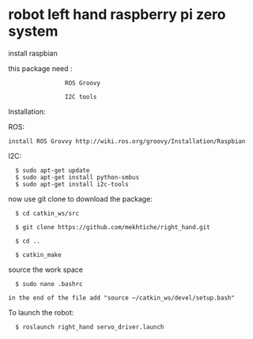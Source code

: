 # robot left hand raspberry pi zero system
install raspbian 

this package need : 

                    ROS Groovy 

                    I2C tools 
                                       
Installation:

  ROS:
  
    install ROS Grovvy http://wiki.ros.org/groovy/Installation/Raspbian
    
  I2C:


      $ sudo apt-get update
      $ sudo apt-get install python-smbus
      $ sudo apt-get install i2c-tools


  now use git clone to download the package:

      $ cd catkin_ws/src

      $ git clone https://github.com/mekhtiche/right_hand.git

      $ cd ..

      $ catkin_make
  
  source the work space
  
      $ sudo nano .bashrc
    
    in the end of the file add "source ~/catkin_ws/devel/setup.bash"
    
    
  To launch the robot:

      $ roslaunch right_hand servo_driver.launch

  

